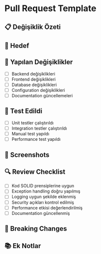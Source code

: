 # Pull Request Template

## 📋 **Değişiklik Özeti**
<!-- Bu PR'da ne değiştirildi? Kısa ve net bir açıklama yazın -->

## 🎯 **Hedef**
<!-- Bu değişiklik neden yapıldı? Hangi problemi çözüyor? -->

## 🔧 **Yapılan Değişiklikler**
- [ ] Backend değişiklikleri
- [ ] Frontend değişiklikleri
- [ ] Database değişiklikleri
- [ ] Configuration değişiklikleri
- [ ] Documentation güncellemeleri

## 🧪 **Test Edildi**
- [ ] Unit testler çalıştırıldı
- [ ] Integration testler çalıştırıldı
- [ ] Manual test yapıldı
- [ ] Performance test yapıldı

## 📸 **Screenshots**
<!-- UI değişiklikleri varsa screenshot ekleyin -->

## 🔍 **Review Checklist**
- [ ] Kod SOLID prensiplerine uygun
- [ ] Exception handling doğru yapılmış
- [ ] Logging uygun şekilde eklenmiş
- [ ] Security açıkları kontrol edilmiş
- [ ] Performance etkisi değerlendirilmiş
- [ ] Documentation güncellenmiş

## 🚨 **Breaking Changes**
<!-- Varsa breaking change'leri belirtin -->

## 📚 **Ek Notlar**
<!-- Reviewer'lar için önemli notlar -->
